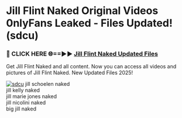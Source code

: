 # Jill Flint Naked Original Videos 0nlyFans Leaked - Files Updated! (sdcu)

<h3>🔴 CLICK HERE 🌐==►► <a href="https://tinyurl.com/up5wt9bj" rel="nofollow">Jill Flint Naked Updated Files</a></h3>

Get Jill Flint Naked and all content. Now you can access all videos and pictures of Jill Flint Naked. New Updated Files 2025!

[![sdcu](https://i.imgur.com/ABiUzMV.gif)](https://tinyurl.com/up5wt9bj)
jill schoelen naked<br>
jill kelly naked<br>
jill marie jones naked<br>
jill nicolini naked<br>
big jill naked